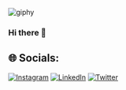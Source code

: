 ![giphy](https://user-images.githubusercontent.com/98131860/201748770-67435f85-5b23-4117-bf2c-ca0ee506ae31.gif)

### Hi there 👋


<!--
**lmxti/lmxti** is a ✨ _special_ ✨ repository because its `README.md` (this file) appears on your GitHub profile.

Here are some ideas to get you started:

- 🔭 I’m currently working on ...
- 🌱 I’m currently learning ...
- 👯 I’m looking to collaborate on ...
- 🤔 I’m looking for help with ...
- 💬 Ask me about ...
- 📫 How to reach me: ...
- 😄 Pronouns: ...
- ⚡ Fun fact: ...
-->



## 🌐 Socials:
[![Instagram](https://img.shields.io/badge/Instagram-%23E4405F.svg?logo=Instagram&logoColor=white)](https://instagram.com/_mxti) [![LinkedIn](https://img.shields.io/badge/LinkedIn-%230077B5.svg?logo=linkedin&logoColor=white)](https://linkedin.com/in/mxti) [![Twitter](https://img.shields.io/badge/Twitter-%231DA1F2.svg?logo=Twitter&logoColor=white)](https://twitter.com/_mvsmm) 
